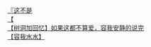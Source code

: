 [『这不是](http://tieba.baidu.com/p/3552464873?see_lz=1&pn=)   
[【](http://tieba.baidu.com/p/3552688557?see_lz=1&pn=)   
[【树洞加回忆】如果这都不算爱，容我安静的说完](http://tieba.baidu.com/p/3551467454?see_lz=1&pn=)   
[【容我水水】](http://tieba.baidu.com/p/3553228218?see_lz=1&pn=)   
